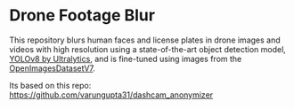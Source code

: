 # Drone Footage Blur
This repository blurs human faces and license plates in drone images and videos with high resolution using a state-of-the-art object detection model, [YOLOv8 by Ultralytics](https://github.com/ultralytics/ultralytics), and is fine-tuned using images from the [OpenImagesDatasetV7](https://storage.googleapis.com/openimages/web/index.html).

Its based on this repo:
https://github.com/varungupta31/dashcam_anonymizer